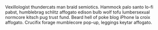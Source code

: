 Vexillologist thundercats man braid semiotics. Hammock palo santo lo-fi pabst, humblebrag schlitz affogato edison bulb wolf tofu lumbersexual normcore kitsch pug trust fund. Beard hell of poke blog iPhone la croix affogato. Crucifix forage mumblecore pop-up, leggings keytar affogato.